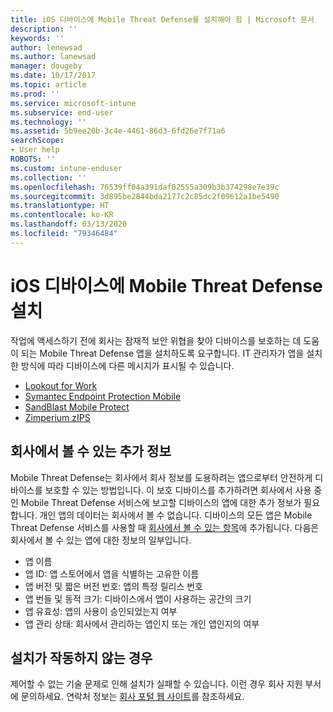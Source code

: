 ```yaml
---
title: iOS 디바이스에 Mobile Threat Defense를 설치해야 함 | Microsoft 문서
description: ''
keywords: ''
author: lenewsad
ms.author: lanewsad
manager: dougeby
ms.date: 10/17/2017
ms.topic: article
ms.prod: ''
ms.service: microsoft-intune
ms.subservice: end-user
ms.technology: ''
ms.assetid: 5b9ee20b-3c4e-4461-86d3-6fd26e7f71a6
searchScope:
- User help
ROBOTS: ''
ms.custom: intune-enduser
ms.collection: ''
ms.openlocfilehash: 76539ff04a391daf02555a309b3b374298e7e39c
ms.sourcegitcommit: 3d895be2844bda2177c2c85dc2f09612a1be5490
ms.translationtype: HT
ms.contentlocale: ko-KR
ms.lasthandoff: 03/13/2020
ms.locfileid: "79346484"
---
```

# <a name="install-mobile-threat-defense-on-your-ios-device"></a>iOS 디바이스에 Mobile Threat Defense 설치


작업에 액세스하기 전에 회사는 잠재적 보안 위협을 찾아 디바이스를 보호하는 데 도움이 되는 Mobile Threat Defense 앱을 설치하도록 요구합니다. IT 관리자가 앱을 설치한 방식에 따라 디바이스에 다른 메시지가 표시될 수 있습니다.


* [Lookout for Work](you-are-prompted-to-install-lookout-for-work-ios.md)
* [Symantec Endpoint Protection Mobile](you-are-prompted-to-install-skycure-ios.md)
* [SandBlast Mobile Protect](you-are-prompted-to-install-sandblast-ios.md)
* [Zimperium zIPS](you-are-prompted-to-install-zips-ios.md)

## <a name="additional-information-your-company-can-see"></a>회사에서 볼 수 있는 추가 정보

Mobile Threat Defense는 회사에서 회사 정보를 도용하려는 앱으로부터 안전하게 디바이스를 보호할 수 있는 방법입니다. 이 보호 디바이스를 추가하려면 회사에서 사용 중인 Mobile Threat Defense 서비스에 보고할 디바이스의 앱에 대한 추가 정보가 필요합니다. 개인 앱의 데이터는 회사에서 볼 수 없습니다. 디바이스의 모든 앱은 Mobile Threat Defense 서비스를 사용할 때 [회사에서 볼 수 있는 항목](what-info-can-your-company-see-when-you-enroll-your-device-in-intune.md)에 추가됩니다. 다음은 회사에서 볼 수 있는 앱에 대한 정보의 일부입니다.

* 앱 이름
* 앱 ID: 앱 스토어에서 앱을 식별하는 고유한 이름
* 앱 버전 및 짧은 버전 번호: 앱의 특정 릴리스 번호
* 앱 번들 및 동적 크기: 디바이스에서 앱이 사용하는 공간의 크기
* 앱 유효성: 앱의 사용이 승인되었는지 여부
* 앱 관리 상태: 회사에서 관리하는 앱인지 또는 개인 앱인지의 여부

## <a name="if-the-installation-doesnt-work"></a>설치가 작동하지 않는 경우

제어할 수 없는 기술 문제로 인해 설치가 실패할 수 있습니다. 이런 경우 회사 지원 부서에 문의하세요. 연락처 정보는 [회사 포털 웹 사이트](https://go.microsoft.com/fwlink/?linkid=2010980)를 참조하세요.
